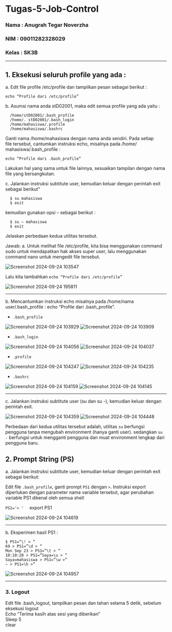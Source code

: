 # Tugas-5-Job-Control

### Nama   : Anugrah Tegar Noverzha
### NIM    : 09011282328029
### Kelas  : SK3B
___


## 1. Eksekusi seluruh profile yang ada :
   
a. Edit file profile /etc/profile dan tampilkan pesan sebagai berikut :

`echo “Profile dari /etc/profile”`

b. Asumsi nama anda stD02001, maka edit semua profile yang ada yaitu :

```
  /home/stD02001/.bash_profile  
  /home/. stD02001/.bash_login  
  /home/mahasiswa/.profile  
  /home/mahasiswa/.bashrc  
```
Ganti nama /home/mahasiswa dengan nama anda sendiri. Pada setiap  
file tersebut, cantumkan instruksi echo, misalnya pada /home/ mahasiswa/.bash_profile :  

`echo “Profile dari .bash_profile”  `

Lakukan hal yang sama untuk file lainnya, sesuaikan tampilan dengan nama file yang 
bersangkutan.

c. Jalankan instruksi subtitute user, kemudian keluar dengan perintah exit sebagai berikut"
```
  $ su mahasiswa  
  $ exit  
  ```
kemudian gunakan opsi – sebagai berikut :
```
  $ su – mahasiswa  
  $ exit
```
Jelaskan perbedaan kedua utilitas tersebut. 

Jawab:
a.  Untuk melihat file /etc/profile, kita bisa menggunakan command sudo untuk mendapatkan hak akses super user, lalu menggunakan command nano untuk mengedit file tersebut.

![Screenshot 2024-09-24 103547](https://github.com/user-attachments/assets/b34e4083-3a3b-4e59-a0e6-c94a4a78df12)

Lalu kita tambahkan `echo “Profile dari /etc/profile”`

![Screenshot 2024-09-24 195811](https://github.com/user-attachments/assets/08391c3d-31a8-4eb0-8091-328ab4fbc8e5)

---
b. Mencantumkan instruksi echo misalnya pada /home/nama user/.bash_profile : echo “Profile dari .bash_profile”.

- `.bash_profile`

![Screenshot 2024-09-24 103929](https://github.com/user-attachments/assets/558768c7-6651-4e73-a379-f22f91a8dbba)
![Screenshot 2024-09-24 103909](https://github.com/user-attachments/assets/bb20dbce-f718-4b03-adea-d9518a58f1ae)


- `.bash_login`

![Screenshot 2024-09-24 104056](https://github.com/user-attachments/assets/f1bc9f09-a066-4ed5-a39f-57248223d362)
![Screenshot 2024-09-24 104037](https://github.com/user-attachments/assets/d39fb38b-bbec-4bee-832f-d6535b58c552)

 
 - `.profile` 

![Screenshot 2024-09-24 104247](https://github.com/user-attachments/assets/c426148e-ba8f-46a8-bccd-de3afc754b45)
![Screenshot 2024-09-24 104235](https://github.com/user-attachments/assets/6ac762a4-cb40-4ee6-aa51-b3261dbca039)

- `.bashrc `

![Screenshot 2024-09-24 104159](https://github.com/user-attachments/assets/5d567b38-1bd1-44b1-9a77-2fa558e2d3cf)
![Screenshot 2024-09-24 104145](https://github.com/user-attachments/assets/02773fbb-87e7-4978-9bc0-dbfc44b1c67b)

---
c. Jalankan instruksi subtitute user (su dan su -), kemudian keluar dengan perintah exit.

![Screenshot 2024-09-24 104359](https://github.com/user-attachments/assets/b0011829-b2b7-497f-ba41-10db10c7476c)
![Screenshot 2024-09-24 104448](https://github.com/user-attachments/assets/9d78a635-6070-47dd-9720-53db4dadb4f6)


Perbedaan dari kedua utilitas tersebut adalah, utilitas `su` berfungsi pengguna tanpa mengubah environment (hanya ganti user). sedangkan `su -` berfungsi untuk mengganti pengguna dan muat environment lengkap dari pengguna baru.

## 2. Prompt String (PS)  
a. Jalankan instruksi subtitute user, kemudian keluar dengan perintah exit sebagai berikut:

Edit file `.bash_profile`, ganti prompt `PS1` dengan `>`. Instruksi export diperlukan dengan 
parameter nama variable tersebut, agar perubahan variable PS1 dikenal oleh semua shell 

`PS1='> '  `
export PS1 

![Screenshot 2024-09-24 104619](https://github.com/user-attachments/assets/5e049258-66b6-4c55-a964-acbaafe4d3c3)

---
b.  Eksperimen hasil PS1 : 
```
$ PS1=“\! > “  
69 > PS1=”\d > “  
Mon Sep 23 > PS1=”\t > “  
10:10:20 > PS1=”Saya=\u > “  
Saya=mahasiswa > PS1=”\w >”  
~ > PS1=\h >”  
```

![Screenshot 2024-09-24 104957](https://github.com/user-attachments/assets/c1949f6b-08db-4522-98b6-c04c8fe7d4a6)

---

### 3. Logout  
Edit file .bash_logout, tampilkan pesan dan tahan selama 5 detik, sebelum eksekusi logout  
Echo “Terima kasih atas sesi yang diberikan”  
Sleep 5  
clear  



























